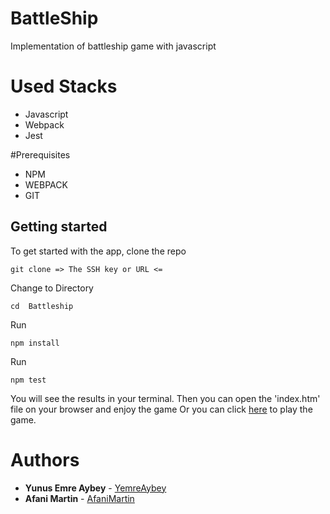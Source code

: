 # BattleShip

Implementation of battleship game with javascript

# Used Stacks

- Javascript
- Webpack
- Jest

#Prerequisites

- NPM
- WEBPACK
- GIT

## Getting started

To get started with the app, clone the repo

```
git clone => The SSH key or URL <=
```

Change to Directory

```
cd  Battleship
```

Run

```
npm install
```

Run

```
npm test
```

You will see the results in your terminal. Then you can open the 'index.htm' file on your browser and enjoy the game Or you can click [here](https://yemreaybey.github.io/Battleship/) to play the game.

# Authors

- **Yunus Emre Aybey** - [YemreAybey](https://github.com/YemreAybey)
- **Afani Martin** - [AfaniMartin](https://github.com/whiz25)
